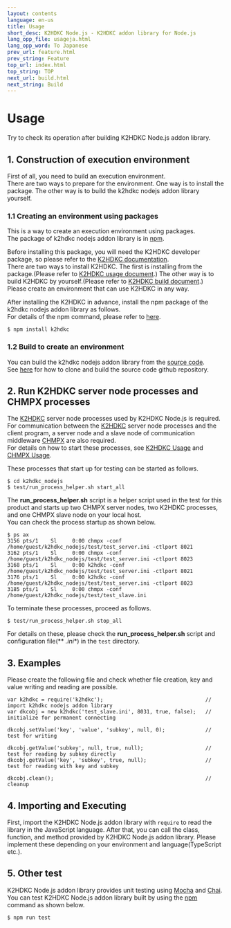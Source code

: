 ```yaml
---
layout: contents
language: en-us
title: Usage
short_desc: K2HDKC Node.js - K2HDKC addon library for Node.js
lang_opp_file: usageja.html
lang_opp_word: To Japanese
prev_url: feature.html
prev_string: Feature
top_url: index.html
top_string: TOP
next_url: build.html
next_string: Build
---
```


# Usage
Try to check its operation after building K2HDKC Node.js addon library.

## 1. Construction of execution environment
First of all, you need to build an execution environment.  
There are two ways to prepare for the environment.
One way is to install the package.
The other way is to build the k2hdkc nodejs addon library yourself.

### 1.1 Creating an environment using packages
This is a way to create an execution environment using packages.  
The package of k2hdkc nodejs addon library is in [npm](https://www.npmjs.com/package/k2hdkc).  

Before installing this package, you will need the K2HDKC developer package, so please refer to the [K2HDKC documentation](https://k2hdkc.antpick.ax/).  
There are two ways to install K2HDKC.
The first is installing from the package.(Please refer to [K2HDKC usage document](https://k2hdkc.antpick.ax/usage.html).)
The other way is to build K2HDKC by yourself.(Please refer to [K2HDKC build document](https://k2hdkc.antpick.ax/build.html).)  
Please create an environment that can use K2HDKC in any way.  

After installing the K2HDKC in advance, install the npm package of the k2hdkc nodejs addon library as follows.    
For details of the npm command, please refer to [here](https://docs.npmjs.com/misc/index.html#npm1).
```
$ npm install k2hdkc
```

### 1.2 Build to create an environment
You can build the k2hdkc nodejs addon library from the [source code](https://github.com/yahoojapan/k2hdkc_nodejs).  
See [here](https://nodejs.k2hdkc.antpick.ax/build.html) for how to clone and build the source code github repository.

## 2. Run K2HDKC server node processes and CHMPX processes
The [K2HDKC](https://k2hdkc.antpick.ax/) server node processes used by K2HDKC Node.js is required.  
For communication between the [K2HDKC](https://k2hdkc.antpick.ax/) server node processes and the client program, a server node and a slave node of communication middleware [CHMPX](https://chmpx.antpick.ax/) are also required.  
For details on how to start these processes, see [K2HDKC Usage](https://k2hdkc.antpick.ax/usage.html) and [CHMPX Usage](https://chmpx.antpick.ax/usage.html).  

These processes that start up for testing can be started as follows.  
```
$ cd k2hdkc_nodejs
$ test/run_process_helper.sh start_all
```
The **run_process_helper.sh** script is a helper script used in the test for this product and starts up two CHMPX server nodes, two K2HDKC processes, and one CHMPX slave node on your local host.  
You can check the process startup as shown below.  
```
$ ps ax
3156 pts/1    Sl     0:00 chmpx -conf /home/guest/k2hdkc_nodejs/test/test_server.ini -ctlport 8021
3162 pts/1    Sl     0:00 chmpx -conf /home/guest/k2hdkc_nodejs/test/test_server.ini -ctlport 8023
3168 pts/1    Sl     0:00 k2hdkc -conf /home/guest/k2hdkc_nodejs/test/test_server.ini -ctlport 8021
3176 pts/1    Sl     0:00 k2hdkc -conf /home/guest/k2hdkc_nodejs/test/test_server.ini -ctlport 8023
3185 pts/1    Sl     0:00 chmpx -conf /home/guest/k2hdkc_nodejs/test/test_slave.ini
```
To terminate these processes, proceed as follows.  
```
$ test/run_process_helper.sh stop_all
```
For details on these, please check the **run_process_helper.sh** script and configuration file(** *.ini**) in the `test` directory.

## 3. Examples
Please create the following file and check whether file creation, key and value writing and reading are possible.  
```
var k2hdkc = require('k2hdkc');                                 // import k2hdkc nodejs addon library
var	dkcobj = new k2hdkc('test_slave.ini', 8031, true, false);   // initialize for permanent connecting

dkcobj.setValue('key', 'value', 'subkey', null, 0);             // test for writing

dkcobj.getValue('subkey', null, true, null);                    // test for reading by subkey directly
dkcobj.getValue('key', 'subkey', true, null);                   // test for reading with key and subkey

dkcobj.clean();                                                 // cleanup
```

## 4. Importing and Executing
First, import the K2HDKC Node.js addon library with `require` to read the library in the JavaScript language.
After that, you can call the class, function, and method provided by K2HDKC Node.js addon library.
Please implement these depending on your environment and language(TypeScript etc.).

## 5. Other test
K2HDKC Node.js addon library provides unit testing using [Mocha](https://github.com/mochajs/mocha) and [Chai](https://github.com/chaijs/chai).
You can test K2HDKC Node.js addon library built by using the [npm](https://www.npmjs.com/get-npm) command as shown below.
```
$ npm run test
```
